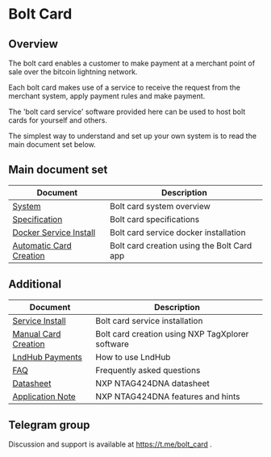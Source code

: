 # Bolt Card

## Overview

The bolt card enables a customer to make payment at a merchant point of sale over the bitcoin lightning network.

Each bolt card makes use of a service to receive the request from the merchant system, apply payment rules and make payment.

The 'bolt card service' software provided here can be used to host bolt cards for yourself and others.

The simplest way to understand and set up your own system is to read the main document set below.

## Main document set

| Document | Description |
| --- | --- |
| [System](docs/SYSTEM.md) | Bolt card system overview |
| [Specification](docs/SPEC.md) | Bolt card specifications |
| [Docker Service Install](docs/DOCKER_INSTALL.md) | Bolt card service docker installation |
| [Automatic Card Creation](docs/CARD_ANDROID.md) | Bolt card creation using the Bolt Card app|

## Additional
| Document | Description |
| --- | --- |
| [Service Install](docs/INSTALL.md) | Bolt card service installation |
| [Manual Card Creation](docs/CARD_MANUAL.md) | Bolt card creation using NXP TagXplorer software |
| [LndHub Payments](docs/LNDHUB.md) | How to use LndHub |
| [FAQ](docs/FAQ.md) | Frequently asked questions |
| [Datasheet](docs/NT4H2421Gx.pdf) | NXP NTAG424DNA datasheet |
| [Application Note](docs/NT4H2421Gx.pdf) | NXP NTAG424DNA features and hints |

## Telegram group

Discussion and support is available at https://t.me/bolt_card .
